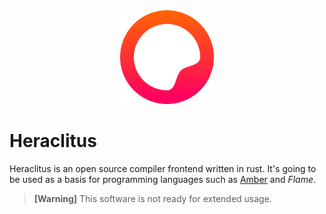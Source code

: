 <div align="center">
    <img src="images/logo.png" width="150">
</div>

# Heraclitus
Heraclitus is an open source compiler frontend written in rust. It's going to be used as a basis for programming languages such as [Amber](https://amber-lang.cc) and *Flame*.

> **[Warning]**
> This software is not ready for extended usage.